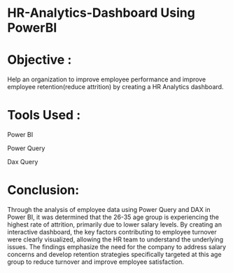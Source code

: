 # HR-Analytics-Dashboard Using PowerBI

# Objective :
Help an organization to improve employee performance and improve employee retention(reduce attrition) by creating a HR Analytics dashboard.

# Tools Used :
Power BI

Power Query

Dax Query

# Conclusion:
Through the analysis of employee data using Power Query and DAX in Power BI, it was determined that the 26-35 age group is experiencing the highest rate of attrition, primarily due to lower salary levels. By creating an interactive dashboard, the key factors contributing to employee turnover were clearly visualized, allowing the HR team to understand the underlying issues. The findings emphasize the need for the company to address salary concerns and develop retention strategies specifically targeted at this age group to reduce turnover and improve employee satisfaction.
